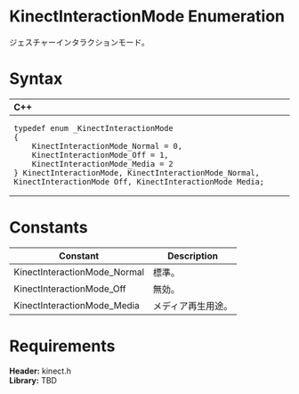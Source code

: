 KinectInteractionMode Enumeration  
=================================  

ジェスチャーインタラクションモード。 <span id="syntaxSection"></span>

Syntax  
======  

<table>
<colgroup>
<col width="100%" />
</colgroup>
<thead>
<tr class="header">
<th align="left">C++</th>
</tr>
</thead>
<tbody>
<tr class="odd">
<td align="left"><pre><code>typedef enum _KinectInteractionMode  
{  
    KinectInteractionMode_Normal = 0,  
    KinectInteractionMode_Off = 1,  
    KinectInteractionMode_Media = 2  
} KinectInteractionMode, KinectInteractionMode_Normal, KinectInteractionMode_Off, KinectInteractionMode_Media;</code></pre></td>
</tr>
</tbody>
</table>

<span id="ID4E6"></span>

Constants  
=========  

| Constant                      | Description                                                 |
|-------------------------------|-------------------------------------------------------------|
| KinectInteractionMode\_Normal | 標準。                                                     |
| KinectInteractionMode\_Off    | 無効。                                                        |
| KinectInteractionMode\_Media  | メディア再生用途。                                               |

<span id="requirements"></span>

Requirements  
============  

**Header:** kinect.h  
**Library:** TBD  



<!--Please do not edit the data in the comment block below.-->
<!--
TOCTitle : KinectInteractionMode Enumeration
RLTitle : KinectInteractionMode Enumeration
KeywordK : KinectInteractionMode enumeration
HelpPriority : 2
KeywordF : KinectInteractionMode
KeywordF : Microsoft.Kinect.kinect.KinectInteractionMode
KeywordA : T:Microsoft.Kinect.kinect.KinectInteractionMode
AssetID : T:Microsoft.Kinect.kinect.KinectInteractionMode
Locale : en-us
CommunityContent : 1
APIType : Managed
APILocation : 
APIName : Microsoft.Kinect.kinect.KinectInteractionMode
TargetOS : Windows
TopicType : kbSyntax
DevLang : C++
DocSet : K4Wv2
ProjType : K4Wv2Proj
Technology : Kinect for Windows
Product : Kinect for Windows SDK v2
productversion : 20
-->
